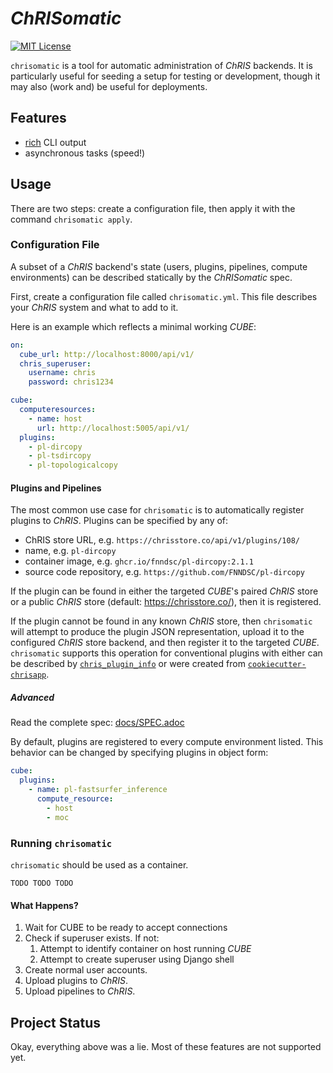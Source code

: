 # _ChRISomatic_

[//]: # ([![Version]&#40;https://img.shields.io/docker/v/fnndsc/chrisomatic?sort=semver&#41;]&#40;https://hub.docker.com/r/fnndsc/chrisomatic&#41;)

[![MIT License](https://img.shields.io/github/license/fnndsc/chrisomatic)](https://github.com/FNNDSC/chrisomatic/blob/master/LICENSE)

[//]: # ([![Build]&#40;https://github.com/FNNDSC/chrisomatic/actions/workflows/ci.yml/badge.svg&#41;]&#40;https://github.com/FNNDSC/chrisomatic/actions&#41;)

`chrisomatic` is a tool for automatic administration of _ChRIS_ backends.
It is particularly useful for seeding a setup for testing or development,
though it may also (work and) be useful for deployments.

## Features

- [rich](https://pypi.org/project/rich/) CLI output
- asynchronous tasks (speed!)

## Usage

There are two steps: create a configuration file, then apply it with
the command `chrisomatic apply`.

### Configuration File

A subset of a _ChRIS_ backend's state (users, plugins, pipelines, compute
environments) can be described statically by the _ChRISomatic_ spec.

First, create a configuration file called `chrisomatic.yml`.
This file describes your _ChRIS_ system and what to add to it.

Here is an example which reflects a minimal working _CUBE_:

```yaml
on:
  cube_url: http://localhost:8000/api/v1/
  chris_superuser:
    username: chris
    password: chris1234

cube:
  computeresources:
    - name: host
      url: http://localhost:5005/api/v1/
  plugins:
    - pl-dircopy
    - pl-tsdircopy
    - pl-topologicalcopy
```

#### Plugins and Pipelines

The most common use case for `chrisomatic` is to automatically
register plugins to _ChRIS_. Plugins can be specified by any of:

- ChRIS store URL, e.g. `https://chrisstore.co/api/v1/plugins/108/`
- name, e.g. `pl-dircopy`
- container image, e.g. `ghcr.io/fnndsc/pl-dircopy:2.1.1` 
- source code repository, e.g. `https://github.com/FNNDSC/pl-dircopy`

If the plugin can be found in either the targeted _CUBE_'s paired
_ChRIS_ store or a public _ChRIS_ store (default: https://chrisstore.co/),
then it is registered.

If the plugin cannot be found in any known _ChRIS_ store, then
`chrisomatic` will attempt to produce the plugin JSON representation,
upload it to the configured _ChRIS_ store backend, and then register
it to the targeted _CUBE_. `chrisomatic` supports this operation for
conventional plugins with either can be described by 
[`chris_plugin_info`](https://github.com/FNNDSC/chris_plugin)
or were created from
[`cookiecutter-chrisapp`](https://github.com/fnndsc/cookiecutter-chrisapp).

##### Advanced

Read the complete spec: [docs/SPEC.adoc](docs/SPEC.adoc)

By default, plugins are registered to every compute environment listed.
This behavior can be changed by specifying plugins in object form:

```yaml
cube:
  plugins:
    - name: pl-fastsurfer_inference
      compute_resource:
        - host
        - moc
```

### Running `chrisomatic`

`chrisomatic` should be used as a container.

```shell
TODO TODO TODO
```

#### What Happens?

1. Wait for CUBE to be ready to accept connections
2. Check if superuser exists. If not:
   1. Attempt to identify container on host running _CUBE_
   2. Attempt to create superuser using Django shell
3. Create normal user accounts.
4. Upload plugins to _ChRIS_.
5. Upload pipelines to _ChRIS_.

## Project Status

Okay, everything above was a lie. Most of these features are not supported yet.
